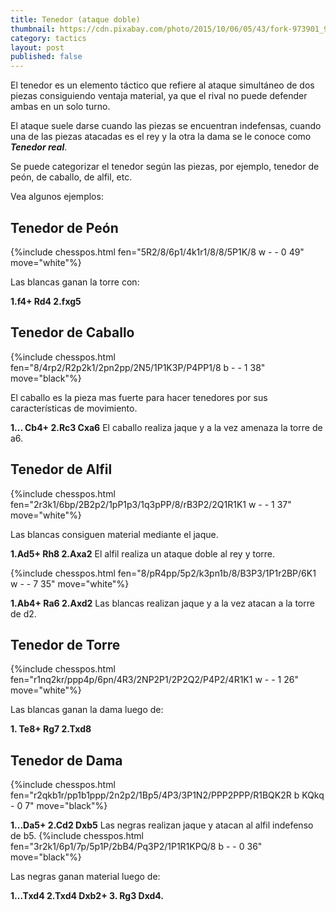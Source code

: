 ```yaml
---
title: Tenedor (ataque doble)
thumbnail: https://cdn.pixabay.com/photo/2015/10/06/05/43/fork-973901_960_720.jpg
category: tactics
layout: post
published: false
---
```


El tenedor es un elemento táctico que refiere al ataque simultáneo de dos piezas consiguiendo ventaja material, ya que el rival no puede defender ambas en un solo turno.

El ataque suele darse cuando las piezas se encuentran indefensas, cuando una de las piezas atacadas es el rey y la otra la dama se le conoce como **_Tenedor real_**.

Se puede categorizar el tenedor según las piezas, por ejemplo, tenedor de peón, de caballo, de alfil, etc.

Vea algunos ejemplos:

## Tenedor de Peón

{%include chesspos.html fen="5R2/8/6p1/4k1r1/8/8/5P1K/8 w - - 0 49" move="white"%}

Las blancas ganan la torre con:

**1.f4+ Rd4 2.fxg5**

## Tenedor de Caballo

{%include chesspos.html fen="8/4rp2/R2p2k1/2pn2pp/2N5/1P1K3P/P4PP1/8 b - - 1 38" move="black"%}

El caballo es la pieza mas fuerte para hacer tenedores por sus características de movimiento.

**1... Cb4+ 2.Rc3 Cxa6**
El caballo realiza jaque y a la vez amenaza la torre de a6.

## Tenedor de Alfil

{%include chesspos.html fen="2r3k1/6bp/2B2p2/1pP1p3/1q3pPP/8/rB3P2/2Q1R1K1 w - - 1 37" move="white"%}

Las blancas consiguen material mediante el jaque.

**1.Ad5+ Rh8 2.Axa2**
El alfil realiza un ataque doble al rey y torre.

{%include chesspos.html fen="8/pR4pp/5p2/k3pn1b/8/B3P3/1P1r2BP/6K1 w - - 7 35" move="white"%}

**1.Ab4+ Ra6 2.Axd2**
Las blancas realizan jaque y a la vez atacan a la torre de d2.

## Tenedor de Torre

{%include chesspos.html fen="r1nq2kr/ppp4p/6pn/4R3/2NP2P1/2P2Q2/P4P2/4R1K1 w - - 1 26" move="white"%}

Las blancas ganan la dama luego de:

**1. Te8+ Rg7 2.Txd8**

## Tenedor de Dama

{%include chesspos.html fen="r2qkb1r/pp1b1ppp/2n2p2/1Bp5/4P3/3P1N2/PPP2PPP/R1BQK2R b KQkq - 0 7" move="black"%}

**1...Da5+ 2.Cd2 Dxb5**
Las negras realizan jaque y atacan al alfil indefenso de b5.
{%include chesspos.html fen="3r2k1/6p1/7p/5p1P/2bB4/Pq3P2/1P1R1KPQ/8 b - - 0 36" move="black"%}

Las negras ganan material luego de:

**1...Txd4 2.Txd4 Dxb2+ 3. Rg3 Dxd4.**
